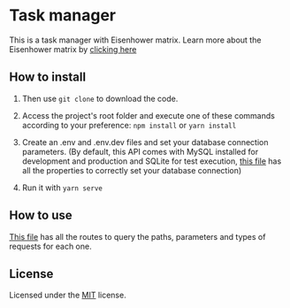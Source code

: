# Task manager

This is a task manager with Eisenhower matrix. Learn more about the Eisenhower matrix by [clicking here](https://blog.trello.com/br/matriz-de-eisenhower)

## How to install

1. Then use `git clone` to download the code.

2. Access the project's root folder and execute one of these commands according to your preference: `npm install` or `yarn install`

3. Create an .env and .env.dev files and set your database connection parameters. (By default, this API comes with MySQL installed for development and production and SQLite for test execution, [this file](https://github.com/my-souz4/task-manager/blob/master/src/%40types/dotenv.d.ts) has all the properties to correctly set your database connection)

4. Run it with `yarn serve`

## How to use

[This file](https://github.com/my-souz4/task-manager/blob/master/src/services/routes/routes.docs.json) has all the routes to query the paths, parameters and types of requests for each one.

## License

Licensed under the [MIT](https://github.com/my-souz4/task-manager/blob/master/LICENSE) license.